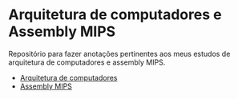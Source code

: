 # Arquitetura de computadores e Assembly MIPS

Repositório para fazer anotações pertinentes aos meus estudos de arquitetura de computadores e assembly MIPS.

- [Arquitetura de computadores](https://youtube.com/playlist?list=PLBw9d_OueVJQV_O4qEvC2e5TQ5RZeL9BD&si=bn0nICmRbaumYuWE)
- [Assembly MIPS](https://youtube.com/playlist?list=PLHCyLhqWSaHBFGanvPRIIvta3eSna2G6Z&si=65RkWW0uECegz6-6)
